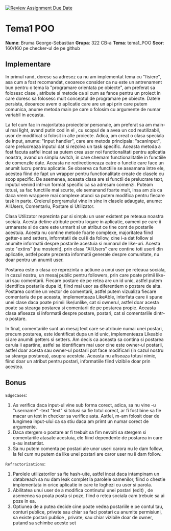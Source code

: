 [![Review Assignment Due Date](https://classroom.github.com/assets/deadline-readme-button-24ddc0f5d75046c5622901739e7c5dd533143b0c8e959d652212380cedb1ea36.svg)](https://classroom.github.com/a/hY8hJHQw)

# Tema1 POO

**Nume**: Bruma George-Sebastian
**Grupa**: 322 CB-a
**Tema**: tema1_POO
**Scor**: 160/160 pe checker-ul de pe github

## Implementare

In primul rand, doresc sa adresez ca nu am implementat tema cu "fisiere", asa cum a fost recomandat,
ceoarece consider ca nu este un antrenament bun pentru o tema la "programare orientata pe obiecte", am 
preferat sa folosesc clase , atribute si metode ca si cum as fance pentru un proiect in care doresc sa
folosesc mult conceptul de programare pe obiecte. Datele persista, deoarece avem o aplicatie care are un
api prin care putem comunica, anume metoda main pe care o folosim cu argumente de numar variabil in 
aceasta.

La fel cum fac in majoritatea proiectelor personale, am preferat sa am main-ul mai light, avand putin
cod in el , cu scopul de a avea un cod reutilizabil, usor de modificat si folosit in alte proiecte. Adica,
am creat o clasa speciala de input, anume: "Input handler", care are metoda principala: "scanInput", care
prelucreaza inputul dat si rezolva un task specific. Aceasta metoda a fost facuta astfel incat sa putem crea
usor noi functionalitati pentru aplicatia noastra, avand un simplu switch, in care chemam functionalitatile
in functiile de comenzile date. Aceasta ne redirectioneaza catre o functie care face un anumit lucru pentru
aplicatie. Se observa ca functiile se aseamana intre ele, acestea fiind de fapt un wrapper pentru functionalitate
create de clasele cu scop specific. De asemenea, aceasta clasa are si functii de prelucrare text, inputul venind 
intr-un format specific ca sa adresam comenzi. Puteam totusi, sa fac functiile mai scurte, ele semanand foarte mult, 
insa am zis ca daca vrem wrappere mai complexe atunci sa putem modifica pentru fiecare task in parte. Creierul
porgramului vine in sine in clasele adaugate, anume: AllUsers, Comentariu, Postare si Utilizator.

Clasa Utilizator reprezinta pur si simplu un user existent pe reteaua noastra sociala. Acesta detine atribute
pentru logare in aplicatie, oameni pe care ii urmareste si de care este urmarit si un atribut ce tine cont de 
postarile acestuia. Acesta nu contine metode foarte complexe, majoritatea fiind getter-s and setters, informtatii
de cui ii da follow, cine i-a dat follow si anumite informatii despre postarile acestuia si numarul de like-uri.
Acesta este "extins" (nu mostenit), prin clasa "AllUsers" care contine toti userii din aplicatie, astfel poate
prezenta informatii generale despre comunitate, nu doar pentru un anumit user.

Postarea este o clasa ce reprezinta o actiune a unui user pe reteaua sociala, in cazul nostru, un mesaj public
pentru followers, prin care poate primii like-uri sau comentarii. Fiecare postare de pe retea are un id unic, astfel
putem identifica postarile dupa id, fiind mai usor sa diferentiem o postare de alta. Postarea contine un vector de
comentarii, astfel putem vizualiza fiecare comentariu de pe aceasta, implementeaza LikeAble, interfata care ii
spune unei clase daca poate primii like/unlike, cat si ownerul, astfel doar acesta poate sa stearga postarea si 
comentarii de pe postarea propie. Aceasta clasa afiseaza si informatii despre postare, postari, cat si comentariile
dintr-o postare.

In final, comentariile sunt un mesaj text care se atribuie numai unei postari, precum postarea, este identificat
dupa un id unic, implementeaza Likeable si are anumiti getters si setters. Am decis ca aceasta sa contina si postarea
caruia ii apartine, astfel sa identificam mai usor cine este owner-ul postarii, astfel doar acesta sau owner-ul postarii
pot face modificari (in cazul nostru sa stearga postarea), asupra acesteia. Aceasta nu afiseaza totusi nimic, fiind doar
un atribut pentru postari, informatiile fiind vizibile doar prin acestea.

## Bonus
`EdgeCases`:
1. As verifica daca input-ul vine sub forma corect, adica, sa nu vine -u "username" -text "text" si totusi
sa fie totul corect, ar fi fost bine sa fie macar un test in checker sa verifice asta. Astfel, m-am folosit
doar de lungimea input-ului ca sa stiu daca am primt un numar corect de argumente.
2. Daca stergem o postare ar fi trebuit sa fim nevoiti sa stergem si comentariile atasate acestuia, ele 
fiind dependente de postarea in care s-au instantiat.
3. Sa nu putem comenta pe postari ale unor useri carora nu le dam follow, la fel cum nu putem da like unei
postari are caror user nu ii dam follow.

`Refractorizations`:
1. Parolele utilizatorilor sa fie hash-uite, astfel incat daca intampinam un databreach sa nu dam leak complet
la parolele oamenilor, fiind o chestie implementata in orice aplicatie in care te loghezi cu user si parola.
2. Abilitatea unui user de a modifica continutul unei postari (edit) , de asemenea sa poata posta si poze, fiind
o retea sociala cam trebuie sa ai poze in ea.
3. Optiunea de a putea decide cine poate vedea postariile e pe contul tau, conturi publice, private sau chiar
sa faci postari cu anumite permisiuni, sa existe postari publice , private, sau chiar vizibile doar de owner,
putand sa schimbe aceste set